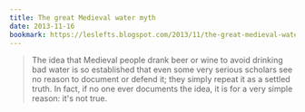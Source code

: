 ```yaml
---
title: The great Medieval water myth
date: 2013-11-16
bookmark: https://leslefts.blogspot.com/2013/11/the-great-medieval-water-myth.html
---
```

> The idea that Medieval people drank beer or wine to avoid drinking bad water is so established that even some very serious scholars see no reason to document or defend it; they simply repeat it as a settled truth. In fact, if no one ever documents the idea, it is for a very simple reason: it's not true.

